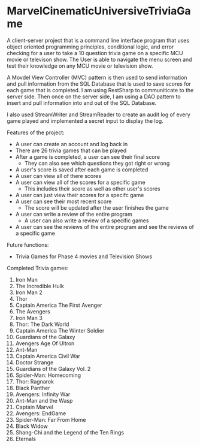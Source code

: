# MarvelCinematicUniversiveTriviaGame

A client-server project that is a command line interface program that uses object oriented programming principles, conditional logic, and error checking for a user to take a 10 question trivia game on a specific MCU movie or televison show. The User is able to navigate the menu screen and test their knowledge on any MCU movie or television show. 

A Movdel View Controller (MVC) pattern is then used to send information and pull information from the SQL Database that is used to save scores for each game that is completed. I am using RestSharp to communiticate to the server side. Then once on the server side, I am using a DAO pattern to insert and pull information into and out of the SQL Database. 

I also used StreamWriter and StreamReader to create an audit log of every game played and implemented a secret input to display the log. 

Features of the project:
  - A user can create an account and log back in
  - There are 26 trivia games that can be played
  - After a game is completed, a user can see their final score
    - They can also see which questions they got right or wrong
  - A user's score is saved after each game is completed
  - A user can view all of there scores
  - A user can view all of the scores for a specific game
    - This includes their score as well as other user's scores
  - A user can just view their scores for a specifc game
  - A user can see their most recent score
    - The score will be updated after the user finishes the game
  - A user can write a review of the entire program
    - A user can also write a review of a specific games
  - A user can see the reviews of the entire program and see the reviews of a specific game

Future functions: 
  - Trivia Games for Phase 4 movies and Television Shows 

Completed Trivia games: 
  1. Iron Man
  2. The Incredible Hulk 
  3. Iron Man 2
  4. Thor
  5. Captain America The First Avenger
  6. The Avengers
  7. Iron Man 3
  8. Thor: The Dark World
  9. Captain America The Winter Soldier
  10. Guardians of the Galaxy
  11. Avengers Age Of Ultron
  12. Ant-Man
  13. Captain America Civil War
  14. Doctor Strange
  15. Guardians of the Galaxy Vol. 2
  16. Spider-Man: Homecoming
  17. Thor: Ragnarok
  18. Black Panther
  19. Avengers: Infinity War
  20. Ant-Man and the Wasp
  21. Captain Marvel
  22. Avengers: EndGame
  23. Spider-Man: Far From Home
  24. Black Widow
  25. Shang-Chi and the Legend of the Ten Rings
  26. Eternals

